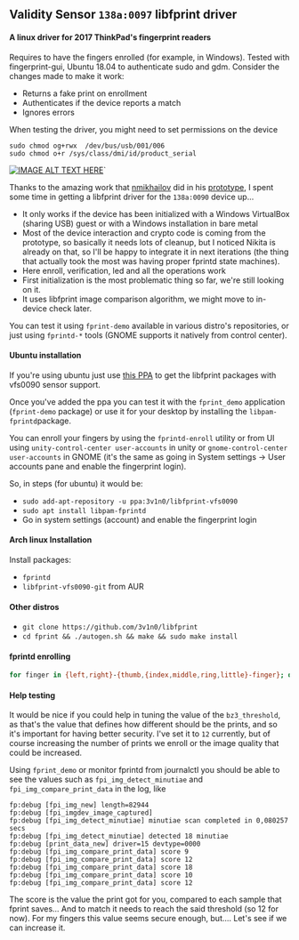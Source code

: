 ## Validity Sensor `138a:0097` libfprint driver
#### A linux driver for 2017 ThinkPad's fingerprint readers

Requires to have the fingers enrolled (for example, in Windows).
Tested with fingerprint-gui, Ubuntu 18.04 to authenticate sudo and gdm.
Consider the changes made to make it work:

- Returns a fake print on enrollment
- Authenticates if the device reports a match
- Ignores errors

When testing the driver, you might need to set permissions on the device

    sudo chmod og+rwx  /dev/bus/usb/001/006
    sudo chmod o+r /sys/class/dmi/id/product_serial

[![IMAGE ALT TEXT HERE](https://img.youtube.com/vi/dYe8eKaoUSE/0.jpg)](https://www.youtube.com/watch?v=dYe8eKaoUSE)`

Thanks to the amazing work that [nmikhailov](https://github.com/nmikhailov) did in his [prototype](https://github.com/nmikhailov/Validity90/), I spent some time in getting a libfprint driver for the `138a:0090` device up...

 * It only works if the device has been initialized with a Windows VirtualBox (sharing USB) guest or with a Windows installation in bare metal
 * Most of the device interaction and crypto code is coming from the prototype, so basically it needs lots of cleanup, but I noticed Nikita is already on that, so I'll be happy to integrate it in next iterations (the thing that actually took the most was having proper fprintd state machines).
 * Here enroll, verification, led and all the operations work
 * First initialization is the most problematic thing so far, we're still looking on it.
 * It uses libfprint image comparison algorithm, we might move to in-device check later.

You can test it using `fprint-demo` available in various distro's repositories, or just using `fprintd-*` tools (GNOME supports it natively from control center).


#### Ubuntu installation

If you're using ubuntu just use [this PPA](https://launchpad.net/~3v1n0/+archive/ubuntu/libfprint-vfs0090) to get the libfprint packages with vfs0090 sensor support.


Once you've added the ppa you can test it with the `fprint_demo` application (`fprint-demo` package) or use it for your desktop by installing the `libpam-fprintd`package.

You can enroll your fingers by using the `fprintd-enroll` utility or from UI using `unity-control-center user-accounts` in unity or `gnome-control-center user-accounts` in GNOME (it's the same as going in System settings -> User accounts pane and enable the fingerprint login).

So, in steps (for ubuntu) it would be:
 - `sudo add-apt-repository -u ppa:3v1n0/libfprint-vfs0090`
 - `sudo apt install libpam-fprintd`
 - Go in system settings (account) and enable the fingerprint login

#### Arch linux Installation

Install packages:
 * `fprintd`
 * `libfprint-vfs0090-git` from AUR

#### Other distros
 - `git clone https://github.com/3v1n0/libfprint`
 - `cd fprint && ./autogen.sh && make && sudo make install`


#### fprintd enrolling
```bash
for finger in {left,right}-{thumb,{index,middle,ring,little}-finger}; do fprintd-enroll -f "$finger" "$USER"; done
```

#### Help testing

It would be nice if you could help in tuning the value of the `bz3_threshold`, as that's the value that defines how different should be the prints, and so it's important for having better security. I've set it to `12` currently, but of course increasing the number of prints we enroll or the image quality that could be increased.

Using `fprint_demo` or monitor fprintd from journalctl you should be able to see the values such as `fpi_img_detect_minutiae` and `fpi_img_compare_print_data` in the log, like

```
fp:debug [fpi_img_new] length=82944
fp:debug [fpi_imgdev_image_captured] 
fp:debug [fpi_img_detect_minutiae] minutiae scan completed in 0,080257 secs
fp:debug [fpi_img_detect_minutiae] detected 18 minutiae
fp:debug [print_data_new] driver=15 devtype=0000
fp:debug [fpi_img_compare_print_data] score 9
fp:debug [fpi_img_compare_print_data] score 12
fp:debug [fpi_img_compare_print_data] score 18
fp:debug [fpi_img_compare_print_data] score 10
fp:debug [fpi_img_compare_print_data] score 12
```

The score is the value the print got for you, compared to each sample that fprint saves... And to match it needs to reach the said threshold (so 12 for now). For my fingers this value seems secure enough, but.... Let's see if we can increase it.
